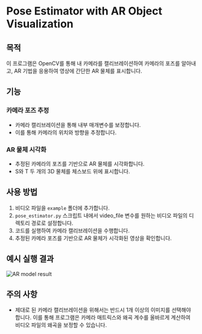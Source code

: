 # Pose Estimator with AR Object Visualization

## 목적

이 프로그램은 OpenCV를 통해 내 카메라를 캘리브레이션하여 카메라의 포즈를 알아내고, AR 기법을 응용하여 영상에 간단한 AR 물체를 표시합니다.

## 기능

### 카메라 포즈 추정

- 카메라 캘리브레이션을 통해 내부 매개변수를 보정합니다.
- 이를 통해 카메라의 위치와 방향을 추정합니다.

### AR 물체 시각화

- 추정된 카메라의 포즈를 기반으로 AR 물체를 시각화합니다.
- S와 T 두 개의 3D 물체를 체스보드 위에 표시합니다.

## 사용 방법

1. 비디오 파일을 `example` 폴더에 추가합니다.
2. `pose_estimator.py` 스크립트 내에서 video_file 변수를 원하는 비디오 파일의 디렉토리 경로로 설정합니다.
3. 코드를 실행하여 카메라 캘리브레이션을 수행합니다.
4. 추정된 카메라 포즈를 기반으로 AR 물체가 시각화된 영상을 확인합니다.

## 예시 실행 결과

![AR model result](example/AR_model.JPG)

## 주의 사항

- 제대로 된 카메라 캘리브레이션을 위해서는 반드시 1개 이상의 이미지를 선택해야 합니다. 이를 통해 프로그램은 카메라 매트릭스와 왜곡 계수를 올바르게 계산하여 비디오 파일의 왜곡을 보정할 수 있습니다.

